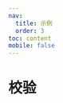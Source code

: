 ```yaml
---
nav:
  title: 示例
  order: 3
toc: content
mobile: false
---
```


# 校验

<code src="./examples/validation"></code>
